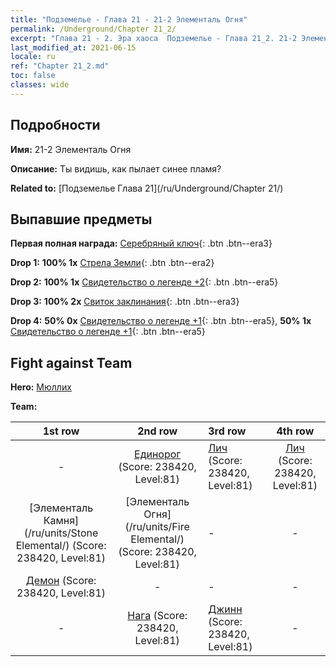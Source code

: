 ```yaml
---
title: "Подземелье - Глава 21 - 21-2 Элементаль Огня"
permalink: /Underground/Chapter 21_2/
excerpt: "Глава 21 - 2. Эра хаоса  Подземелье - Глава 21_2. 21-2 Элементаль Огня"
last_modified_at: 2021-06-15
locale: ru
ref: "Chapter 21_2.md"
toc: false
classes: wide
---
```


## Подробности

 **Имя:** 21-2 Элементаль Огня

 **Описание:** Ты видишь, как пылает синее пламя?

 **Related to:** [Подземелье Глава 21](/ru/Underground/Chapter 21/)

## Выпавшие предметы

 **Первая полная награда:** [Серебряный ключ](/ItemsRU/con_693/){: .btn .btn--era3}

 **Drop 1:** **100% 1x** [Стрела Земли](/ItemsRU/her_464/){: .btn .btn--era2}

 **Drop 2:** **100% 1x** [Свидетельство о легенде +2](/ItemsRU/mat_81/){: .btn .btn--era5}

 **Drop 3:** **100% 2x** [Свиток заклинания](/ItemsRU/con_694/){: .btn .btn--era3}

 **Drop 4:** **50% 0x** [Свидетельство о легенде +1](/ItemsRU/mat_74/){: .btn .btn--era5}, **50% 1x** [Свидетельство о легенде +1](/ItemsRU/mat_74/){: .btn .btn--era5}


## Fight against Team
 **Hero:** [Мюллих](/ru/heroes/Mullich/)

 **Team:**


  | 1st row | 2nd row | 3rd row | 4th row |
  |:----:|:----:|:----|:----:|
  | - | [Единорог](/ru/units/Unicorn/) (Score: 238420, Level:81)  | [Лич](/ru/units/Lich/) (Score: 238420, Level:81)  | [Лич](/ru/units/Lich/) (Score: 238420, Level:81)  |
  | [Элементаль Камня](/ru/units/Stone Elemental/) (Score: 238420, Level:81)  | [Элементаль Огня](/ru/units/Fire Elemental/) (Score: 238420, Level:81)  | - | - |
  | [Демон](/ru/units/Demon/) (Score: 238420, Level:81)  | - | - | - |
  | - | [Нага](/ru/units/Naga/) (Score: 238420, Level:81)  | [Джинн](/ru/units/Genie/) (Score: 238420, Level:81)  | - |


